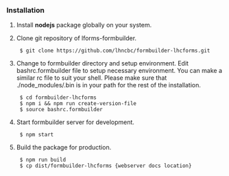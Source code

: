 ### Installation 
1. Install **nodejs** package globally on your system.
1. Clone git repository of lforms-formbuilder.

        $ git clone https://github.com/lhncbc/formbuilder-lhcforms.git

1. Change to formbuilder directory and setup environment. Edit bashrc.formbuilder file to setup necessary 
environment. You can make a similar rc file to suit your shell. Please make sure that ./node_modules/.bin is in your 
path for the rest of the installation. 

        $ cd formbuilder-lhcforms
        $ npm i && npm run create-version-file
        $ source bashrc.formbuilder
        
1. Start formbuilder server for development.

        $ npm start
        
1. Build the package for production.

        $ npm run build
        $ cp dist/formbuilder-lhcforms {webserver docs location}
        

        
